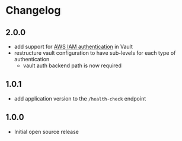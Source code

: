 # Changelog

## 2.0.0

- add support for [AWS IAM authentication](https://www.vaultproject.io/docs/auth/aws.html) in Vault
- restructure vault configuration to have sub-levels for each type of authentication
  - vault auth backend path is now required


## 1.0.1

- add application version to the `/health-check` endpoint


## 1.0.0

- Initial open source release